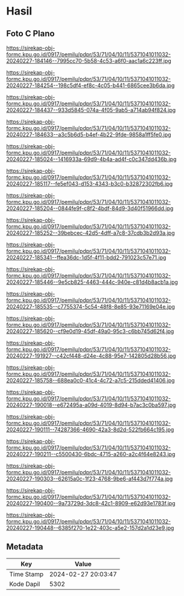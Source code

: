 # Hasil

## Foto C Plano

https://sirekap-obj-formc.kpu.go.id/0917/pemilu/pdpr/53/71/04/10/11/5371041011032-20240227-184146--7995cc70-5b58-4c53-a6f0-aac1a6c223ff.jpg

https://sirekap-obj-formc.kpu.go.id/0917/pemilu/pdpr/53/71/04/10/11/5371041011032-20240227-184254--198c5df4-ef8c-4c05-b441-6865cee3b6da.jpg

https://sirekap-obj-formc.kpu.go.id/0917/pemilu/pdpr/53/71/04/10/11/5371041011032-20240227-184437--933d5845-074a-4f05-9ab5-a714ab94f824.jpg

https://sirekap-obj-formc.kpu.go.id/0917/pemilu/pdpr/53/71/04/10/11/5371041011032-20240227-184633--a3c5b6d5-b4ef-4b22-9fde-9858a1ff5fe0.jpg

https://sirekap-obj-formc.kpu.go.id/0917/pemilu/pdpr/53/71/04/10/11/5371041011032-20240227-185024--1416933a-69d9-4b4a-ad4f-c0c347dd436b.jpg

https://sirekap-obj-formc.kpu.go.id/0917/pemilu/pdpr/53/71/04/10/11/5371041011032-20240227-185117--fe5ef043-d153-4343-b3c0-b32872302fb6.jpg

https://sirekap-obj-formc.kpu.go.id/0917/pemilu/pdpr/53/71/04/10/11/5371041011032-20240227-185204--0844fe9f-c8f2-4bdf-84d9-3d40f51966dd.jpg

https://sirekap-obj-formc.kpu.go.id/0917/pemilu/pdpr/53/71/04/10/11/5371041011032-20240227-185252--39bebcec-42d5-4dff-a7c8-37cdb3b2d93a.jpg

https://sirekap-obj-formc.kpu.go.id/0917/pemilu/pdpr/53/71/04/10/11/5371041011032-20240227-185341--ffea36dc-1d5f-4f11-bdd2-791023c57e71.jpg

https://sirekap-obj-formc.kpu.go.id/0917/pemilu/pdpr/53/71/04/10/11/5371041011032-20240227-185446--9e5cb825-4463-444c-940e-c81d4b8acb1a.jpg

https://sirekap-obj-formc.kpu.go.id/0917/pemilu/pdpr/53/71/04/10/11/5371041011032-20240227-185535--c7755374-5c54-48f8-8e85-93e71169e04e.jpg

https://sirekap-obj-formc.kpu.go.id/0917/pemilu/pdpr/53/71/04/10/11/5371041011032-20240227-185620--cf9e0d19-45df-49a0-95c3-c6bb745d62f4.jpg

https://sirekap-obj-formc.kpu.go.id/0917/pemilu/pdpr/53/71/04/10/11/5371041011032-20240227-191927--c42cf448-d24e-4c88-95e7-142805d28b56.jpg

https://sirekap-obj-formc.kpu.go.id/0917/pemilu/pdpr/53/71/04/10/11/5371041011032-20240227-185758--688ea0c0-41c4-4c72-a7c5-215dded41406.jpg

https://sirekap-obj-formc.kpu.go.id/0917/pemilu/pdpr/53/71/04/10/11/5371041011032-20240227-190018--e672495a-a09d-4019-8d94-b7ac3c0ba597.jpg

https://sirekap-obj-formc.kpu.go.id/0917/pemilu/pdpr/53/71/04/10/11/5371041011032-20240227-190111--74287366-4690-42a3-8d2d-522fb664c195.jpg

https://sirekap-obj-formc.kpu.go.id/0917/pemilu/pdpr/53/71/04/10/11/5371041011032-20240227-190211--c5500430-6bdc-4715-a260-a2c4f64e8243.jpg

https://sirekap-obj-formc.kpu.go.id/0917/pemilu/pdpr/53/71/04/10/11/5371041011032-20240227-190303--62615a0c-1f23-4768-9be6-af443d7f774a.jpg

https://sirekap-obj-formc.kpu.go.id/0917/pemilu/pdpr/53/71/04/10/11/5371041011032-20240227-190400--9a73729d-3dc8-42c1-8909-e62d93e1783f.jpg

https://sirekap-obj-formc.kpu.go.id/0917/pemilu/pdpr/53/71/04/10/11/5371041011032-20240227-190448--6385f270-1e22-403c-a5e2-157d2a1d23e9.jpg


## Metadata

| Key        | Value               |
| ---------- | ------------------- |
| Time Stamp | 2024-02-27 20:03:47 |
| Kode Dapil | 5302                |



